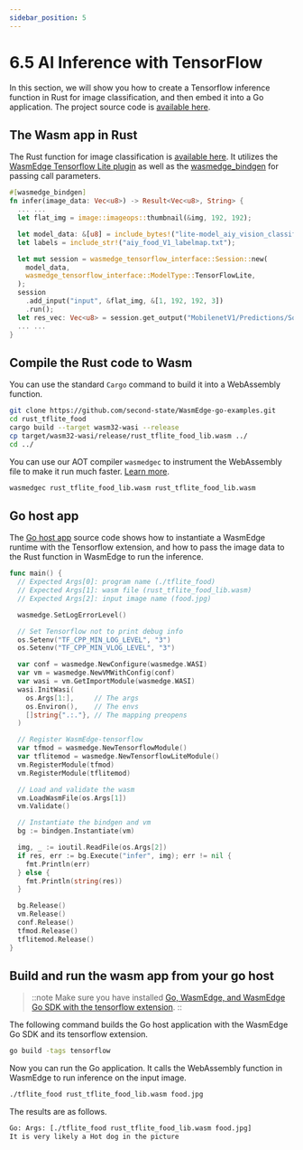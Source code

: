 ```yaml
---
sidebar_position: 5
---
```


# 6.5 AI Inference with TensorFlow

In this section, we will show you how to create a Tensorflow inference function in Rust for image classification, and then embed it into a Go application. The project source code is [available here](https://github.com/second-state/WasmEdge-go-examples/tree/master/wasmedge-bindgen/go_TfliteFood).

## The Wasm app in Rust

The Rust function for image classification is [available here](https://github.com/second-state/WasmEdge-go-examples/blob/master/wasmedge-bindgen/go_TfliteFood/rust_tflite_food/src/lib.rs).
It utilizes the [WasmEdge Tensorflow Lite plugin](/develop/rust/ai_inference/tensorflow_lite) as well as the [wasmedge_bindgen](/embed/go/function) for passing call parameters.

```rust
#[wasmedge_bindgen]
fn infer(image_data: Vec<u8>) -> Result<Vec<u8>, String> {
  ... ...
  let flat_img = image::imageops::thumbnail(&img, 192, 192);

  let model_data: &[u8] = include_bytes!("lite-model_aiy_vision_classifier_food_V1_1.tflite");
  let labels = include_str!("aiy_food_V1_labelmap.txt");

  let mut session = wasmedge_tensorflow_interface::Session::new(
    model_data,
    wasmedge_tensorflow_interface::ModelType::TensorFlowLite,
  );
  session
    .add_input("input", &flat_img, &[1, 192, 192, 3])
    .run();
  let res_vec: Vec<u8> = session.get_output("MobilenetV1/Predictions/Softmax");
  ... ...
}
```
## Compile the Rust code to Wasm
You can use the standard `Cargo` command to build it into a WebAssembly function.

```bash
git clone https://github.com/second-state/WasmEdge-go-examples.git
cd rust_tflite_food
cargo build --target wasm32-wasi --release
cp target/wasm32-wasi/release/rust_tflite_food_lib.wasm ../
cd ../
```

You can use our AOT compiler `wasmedgec` to instrument the WebAssembly file to make it run much faster. [Learn more](/develop/build-and-run/aot).

```bash
wasmedgec rust_tflite_food_lib.wasm rust_tflite_food_lib.wasm
```

## Go host app

The [Go host app](https://github.com/second-state/WasmEdge-go-examples/blob/master/wasmedge-bindgen/go_TfliteFood/tflite_food.go) source code shows how to instantiate a WasmEdge runtime with the Tensorflow extension, and how to pass the image data to the Rust function in WasmEdge to run the inference.

```go
func main() {
  // Expected Args[0]: program name (./tflite_food)
  // Expected Args[1]: wasm file (rust_tflite_food_lib.wasm)
  // Expected Args[2]: input image name (food.jpg)

  wasmedge.SetLogErrorLevel()

  // Set Tensorflow not to print debug info
  os.Setenv("TF_CPP_MIN_LOG_LEVEL", "3")
  os.Setenv("TF_CPP_MIN_VLOG_LEVEL", "3")

  var conf = wasmedge.NewConfigure(wasmedge.WASI)
  var vm = wasmedge.NewVMWithConfig(conf)
  var wasi = vm.GetImportModule(wasmedge.WASI)
  wasi.InitWasi(
    os.Args[1:],     // The args
    os.Environ(),    // The envs
    []string{".:."}, // The mapping preopens
  )

  // Register WasmEdge-tensorflow
  var tfmod = wasmedge.NewTensorflowModule()
  var tflitemod = wasmedge.NewTensorflowLiteModule()
  vm.RegisterModule(tfmod)
  vm.RegisterModule(tflitemod)

  // Load and validate the wasm
  vm.LoadWasmFile(os.Args[1])
  vm.Validate()

  // Instantiate the bindgen and vm
  bg := bindgen.Instantiate(vm)

  img, _ := ioutil.ReadFile(os.Args[2])
  if res, err := bg.Execute("infer", img); err != nil {
    fmt.Println(err)
  } else {
    fmt.Println(string(res))
  }

  bg.Release()
  vm.Release()
  conf.Release()
  tfmod.Release()
  tflitemod.Release()
}
```

## Build and run the wasm app from your go host

> ::note
Make sure you have installed [Go, WasmEdge, and WasmEdge Go SDK with the tensorflow extension](intro.md).
::

The following command builds the Go host application with the WasmEdge Go SDK and its tensorflow extension.

```bash
go build -tags tensorflow
```

Now you can run the Go application. It calls the WebAssembly function in WasmEdge to run inference on the input image.

```bash
./tflite_food rust_tflite_food_lib.wasm food.jpg
```

The results are as follows.

```bash
Go: Args: [./tflite_food rust_tflite_food_lib.wasm food.jpg]
It is very likely a Hot dog in the picture
```
